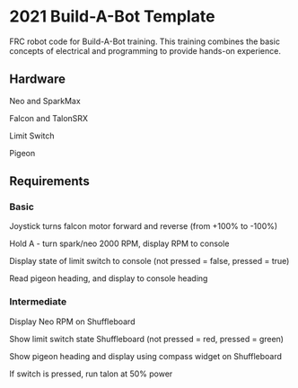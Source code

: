 # 2021 Build-A-Bot Template
 FRC robot code for Build-A-Bot training. This training combines the basic concepts of electrical and programming to provide hands-on experience.
  
 ## Hardware
 Neo and SparkMax
 
 Falcon and TalonSRX
 
 Limit Switch
 
 Pigeon
 
 ## Requirements
 
 ### Basic
 Joystick turns falcon motor forward and reverse (from +100% to -100%)
 
 Hold A - turn spark/neo 2000 RPM, display RPM to console
 
 Display state of limit switch to console (not pressed = false, pressed = true)
 
 Read pigeon heading, and display to console heading

 ### Intermediate
 Display Neo RPM on Shuffleboard
 
 Show limit switch state Shuffleboard (not pressed = red, pressed = green)
 
 Show pigeon heading and display using compass widget on Shuffleboard

 If switch is pressed, run talon at 50% power

